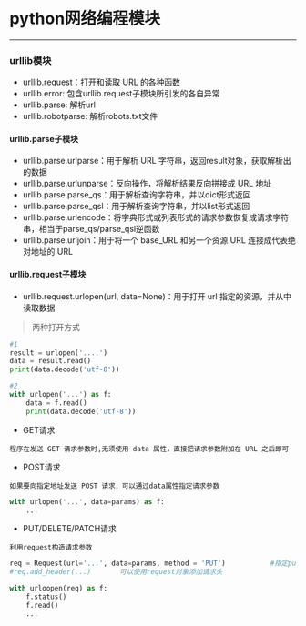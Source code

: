 # python网络编程模块
___
### urllib模块

* urllib.request：打开和读取 URL 的各种函数
* urllib.error: 包含urllib.request子模块所引发的各自异常
* urllib.parse: 解析url
* urllib.robotparse: 解析robots.txt文件

#### urllib.parse子模块

* urllib.parse.urlparse：用于解析 URL 字符串，返回result对象，获取解析出的数据
* urllib.parse.urlunparse：反向操作，将解析结果反向拼接成 URL 地址
* urllib.parse.parse_qs：用于解析查询字符串，并以dict形式返回
* urllib.parse.parse_qsl：用于解析查询字符串，并以list形式返回
* urllib.parse.urlencode：将字典形式或列表形式的请求参数恢复成请求字符串，相当于parse_qs/parse_qsl逆函数
* urllib.parse.urljoin：用于将一个 base_URL 和另一个资源 URL 连接成代表绝对地址的 URL

#### urllib.request子模块

* urllib.request.urlopen(url, data=None)：用于打开 url 指定的资源，并从中读取数据
> 两种打开方式 
```python
#1
result = urlopen('....')
data = result.read()
print(data.decode('utf-8'))

#2
with urlopen('...') as f:
    data = f.read()
    print(data.decode('utf-8'))    
```

* GET请求

`程序在发送 GET 请求参数时,无须使用 data 属性，直接把请求参数附加在 URL 之后即可`

* POST请求

`如果要向指定地址发送 POST 请求，可以通过data属性指定请求参数`
```python
with urlopen('...', data=params) as f:
    ...
```
* PUT/DELETE/PATCH请求

`利用request构造请求参数`

```python
req = Request(url='...', data=params, method = 'PUT')           #指定put方法
#req.add_header(...)       可以使用request对象添加请求头

with urloopen(req) as f:
    f.status()
    f.read()
    ...
```

